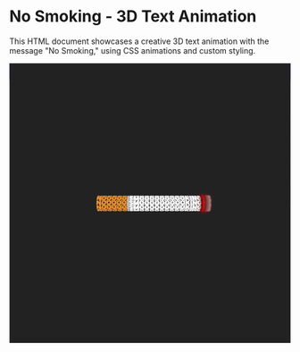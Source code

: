 # No Smoking - 3D Text Animation

This HTML document showcases a creative 3D text animation with the message "No Smoking," using CSS animations and custom styling. <!--It also includes a favicon depicting a "no smoking" symbol for the browser's tab.-->

![No Smoking](screenshot.png)

